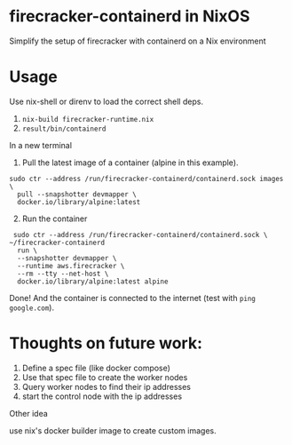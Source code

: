 # firecracker-containerd in NixOS

Simplify the setup of firecracker with containerd on a Nix environment

# Usage

Use nix-shell or direnv to load the correct shell deps.

1. `nix-build firecracker-runtime.nix`
2. `result/bin/containerd`

In a new terminal

1. Pull the latest image of a container (alpine in this example).
```
sudo ctr --address /run/firecracker-containerd/containerd.sock images \
  pull --snapshotter devmapper \
  docker.io/library/alpine:latest
```

2. Run the container
```
 sudo ctr --address /run/firecracker-containerd/containerd.sock \                                                                                 ~/firecracker-containerd
  run \
  --snapshotter devmapper \
  --runtime aws.firecracker \
  --rm --tty --net-host \
  docker.io/library/alpine:latest alpine
```

Done! And the container is connected to the internet (test with `ping google.com`).


# Thoughts on future work:

1. Define a spec file (like docker compose)
2. Use that spec file to create the worker nodes
3. Query worker nodes to find their ip addresses
4. start the control node with the ip addresses


Other idea

use nix's docker builder image to create custom images.